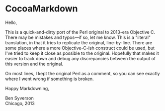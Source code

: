 CocoaMarkdown
=============

 Hello,
 
 This is a quick-and-dirty port of the Perl original to
 2013-era Objective C. There may be mistakes and typos—if
 so, let me know. This is a "literal" translation, in
 that it tries to replicate the original, line-by-line.
 There are some places where a more Objective-C-ish
 construct could be used, but I've tried to keep it
 close as possible to the original. Hopefully that makes
 it easier to track down and debug any discrepancies
 between the output of this version and the original.
 
 On most lines, I kept the original Perl as a comment,
 so you can see exactly where I went wrong if something
 is broken.
 
 Happy Markdowning,
 
 Ben Syverson  
 Chicago, 2013
